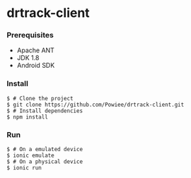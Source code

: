 # drtrack-client

### Prerequisites
* Apache ANT
* JDK 1.8
* Android SDK

### Install
```
$ # Clone the project
$ git clone https://github.com/Powiee/drtrack-client.git
$ # Install dependencies
$ npm install
```

### Run
```
$ # On a emulated device
$ ionic emulate
$ # On a physical device
$ ionic run
